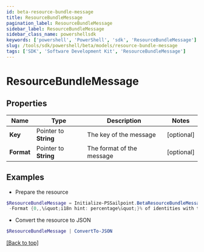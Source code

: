 ```yaml
---
id: beta-resource-bundle-message
title: ResourceBundleMessage
pagination_label: ResourceBundleMessage
sidebar_label: ResourceBundleMessage
sidebar_class_name: powershellsdk
keywords: ['powershell', 'PowerShell', 'sdk', 'ResourceBundleMessage'] 
slug: /tools/sdk/powershell/beta/models/resource-bundle-message
tags: ['SDK', 'Software Development Kit', 'ResourceBundleMessage']
---
```



# ResourceBundleMessage

## Properties

Name | Type | Description | Notes
------------ | ------------- | ------------- | -------------
**Key** |  Pointer to **String** | The key of the message | [optional] 
**Format** |  Pointer to **String** | The format of the message | [optional] 

## Examples

- Prepare the resource
```powershell
$ResourceBundleMessage = Initialize-PSSailpoint.BetaResourceBundleMessage  -Key recommender-api.V2_WEIGHT_FEATURE_PRODUCT_INTERPRETATION_LOW `
 -Format {0,,\&quot;i18n hint: percentage\&quot;}% of identities with the same {1,,\&quot;i18n hint: name of category feature\&quot;} have this access. This information had a low impact on the overall score.
```

- Convert the resource to JSON
```powershell
$ResourceBundleMessage | ConvertTo-JSON
```


[[Back to top]](#) 

